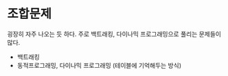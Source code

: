 # 조합문제
굉장히 자주 나오는 듯 하다. 주로 백트래킹, 다이나믹 프로그래밍으로 풀리는 문제들이 많다.  
- 백트래킹
- 동적프로그래밍, 다이나믹 프로그래밍 (테이블에 기억해두는 방식)
  
  
